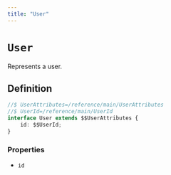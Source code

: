 ```yaml
---
title: "User"
---
```


# `User`

Represents a user.

## Definition

```ts
//$ UserAttributes=/reference/main/UserAttributes
//$ UserId=/reference/main/UserId
interface User extends $$UserAttributes {
	id: $$UserId;
}
```

### Properties

-   `id`
